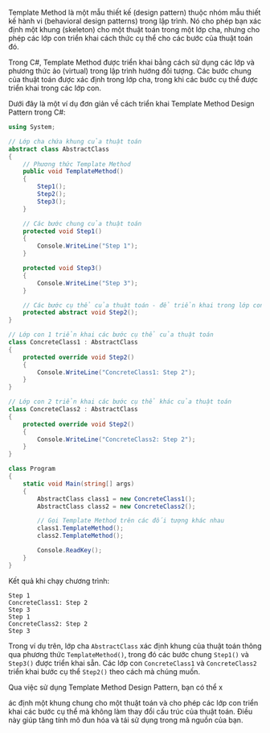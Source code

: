 Template Method là một mẫu thiết kế (design pattern) thuộc nhóm mẫu thiết kế hành vi (behavioral design patterns) trong lập trình. Nó cho phép bạn xác định một khung (skeleton) cho một thuật toán trong một lớp cha, nhưng cho phép các lớp con triển khai cách thức cụ thể cho các bước của thuật toán đó.

Trong C#, Template Method được triển khai bằng cách sử dụng các lớp và phương thức ảo (virtual) trong lập trình hướng đối tượng. Các bước chung của thuật toán được xác định trong lớp cha, trong khi các bước cụ thể được triển khai trong các lớp con.

Dưới đây là một ví dụ đơn giản về cách triển khai Template Method Design Pattern trong C#:

```csharp
using System;

// Lớp cha chứa khung của thuật toán
abstract class AbstractClass
{
    // Phương thức Template Method
    public void TemplateMethod()
    {
        Step1();
        Step2();
        Step3();
    }

    // Các bước chung của thuật toán
    protected void Step1()
    {
        Console.WriteLine("Step 1");
    }

    protected void Step3()
    {
        Console.WriteLine("Step 3");
    }

    // Các bước cụ thể của thuật toán - để triển khai trong lớp con
    protected abstract void Step2();
}

// Lớp con 1 triển khai các bước cụ thể của thuật toán
class ConcreteClass1 : AbstractClass
{
    protected override void Step2()
    {
        Console.WriteLine("ConcreteClass1: Step 2");
    }
}

// Lớp con 2 triển khai các bước cụ thể khác của thuật toán
class ConcreteClass2 : AbstractClass
{
    protected override void Step2()
    {
        Console.WriteLine("ConcreteClass2: Step 2");
    }
}

class Program
{
    static void Main(string[] args)
    {
        AbstractClass class1 = new ConcreteClass1();
        AbstractClass class2 = new ConcreteClass2();

        // Gọi Template Method trên các đối tượng khác nhau
        class1.TemplateMethod();
        class2.TemplateMethod();

        Console.ReadKey();
    }
}
```

Kết quả khi chạy chương trình:

```
Step 1
ConcreteClass1: Step 2
Step 3
Step 1
ConcreteClass2: Step 2
Step 3
```

Trong ví dụ trên, lớp cha `AbstractClass` xác định khung của thuật toán thông qua phương thức `TemplateMethod()`, trong đó các bước chung `Step1()` và `Step3()` được triển khai sẵn. Các lớp con `ConcreteClass1` và `ConcreteClass2` triển khai bước cụ thể `Step2()` theo cách mà chúng muốn.

Qua việc sử dụng Template Method Design Pattern, bạn có thể x

ác định một khung chung cho một thuật toán và cho phép các lớp con triển khai các bước cụ thể mà không làm thay đổi cấu trúc của thuật toán. Điều này giúp tăng tính mô đun hóa và tái sử dụng trong mã nguồn của bạn.
